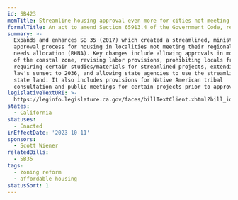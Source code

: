 ```yaml
---
id: SB423
memTitle: Streamline housing approval even more for cities not meeting housing goals
formalTitle: An act to amend Section 65913.4 of the Government Code, relating to land use.
summary: >-
  Expands and enhances SB 35 (2017) which created a streamlined, ministerial
  approval process for housing in localities not meeting their regional housing
  needs allocation (RHNA). Key changes include allowing approvals in more areas
  of the coastal zone, revising labor provisions, prohibiting locals from
  requiring certain studies/materials for streamlined projects, extending the
  law's sunset to 2036, and allowing state agencies to use the streamlining on
  state land. It also includes provisions for Native American tribal
  consultation and public meetings for certain projects prior to approval.
legislativeTextURI: >-
  https://leginfo.legislature.ca.gov/faces/billTextClient.xhtml?bill_id=202320240SB423
states:
  - California
statuses:
  - Enacted
inEffectDate: '2023-10-11'
sponsors:
  - Scott Wiener
relatedBills:
  - SB35
tags:
  - zoning reform
  - affordable housing
statusSort: 1
---
```

